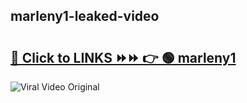 
 ## marleny1-leaked-video 

# <h2><a href="https://clipsfans.com/marleny1&ref=git">🔗 Click to LINKS ⏩⏩ 👉 🟢 marleny1 </a></h2>

<a href="https://clipsfans.com/marleny1&ref=git" rel="nofollow" data-target="animated-image.originalLink"><img src="https://i.ibb.co.com/xMMVF88/686577567.gif" alt="Viral Video Original" style="max-width: 100%; display: inline-block;" data-target="animated-image.originalImage"></a>
